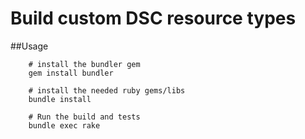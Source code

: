 Build custom DSC resource types
===============================

##Usage
```
    # install the bundler gem
    gem install bundler

    # install the needed ruby gems/libs
    bundle install

    # Run the build and tests
    bundle exec rake
```
